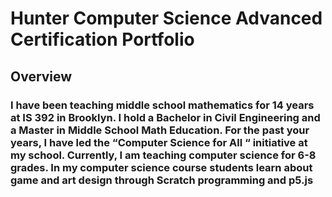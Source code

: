# Hunter Computer Science Advanced Certification Portfolio


## Overview

### I have been teaching middle school mathematics for 14 years at IS 392 in Brooklyn. I hold a Bachelor in Civil Engineering and a Master in Middle School Math Education. For the past your years, I have led the “Computer Science for All “ initiative at my school. Currently, I am teaching computer science for 6-8 grades. In my computer science course students learn about game and art  design through Scratch programming and p5.js


